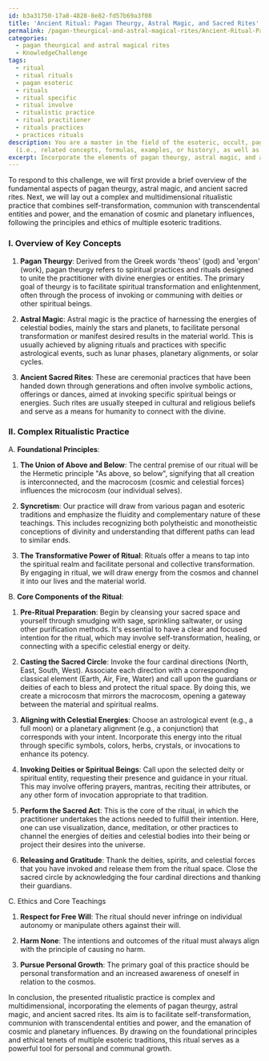 ```yaml
---
id: b3a31750-17a8-4828-8e82-fd57b69a3f08
title: 'Ancient Ritual: Pagan Theurgy, Astral Magic, and Sacred Rites'
permalink: /pagan-theurgical-and-astral-magical-rites/Ancient-Ritual-Pagan-Theurgy-Astral-Magic-and-Sacred-Rites/
categories:
  - pagan theurgical and astral magical rites
  - KnowledgeChallenge
tags:
  - ritual
  - ritual rituals
  - pagan esoteric
  - rituals
  - ritual specific
  - ritual involve
  - ritualistic practice
  - ritual practitioner
  - rituals practices
  - practices rituals
description: You are a master in the field of the esoteric, occult, pagan theurgical and astral magical rites and Education. You are a writer of tests, challenges, books and deep knowledge on pagan theurgical and astral magical rites for initiates and students to gain deep insights and understanding from. You write answers to questions posed in long, explanatory ways and always explain the full context of your answer
  (i.e., related concepts, formulas, examples, or history), as well as the step-by-step thinking process you take to answer the challenges. Be rigorous and thorough, and summarize the key themes, ideas, and conclusions at the end.
excerpt: Incorporate the elements of pagan theurgy, astral magic, and ancient sacred rites into a complex and multidimensional ritualistic practice that combines self-transformation, communion with transcendental entities and power, and the emanation of cosmic and planetary influences; considering the foundational principles, ethics, and core teachings of multiple esoteric traditions.
---
```

To respond to this challenge, we will first provide a brief overview of the fundamental aspects of pagan theurgy, astral magic, and ancient sacred rites. Next, we will lay out a complex and multidimensional ritualistic practice that combines self-transformation, communion with transcendental entities and power, and the emanation of cosmic and planetary influences, following the principles and ethics of multiple esoteric traditions.

### I. Overview of Key Concepts

1. **Pagan Theurgy**: Derived from the Greek words 'theos' (god) and 'ergon' (work), pagan theurgy refers to spiritual practices and rituals designed to unite the practitioner with divine energies or entities. The primary goal of theurgy is to facilitate spiritual transformation and enlightenment, often through the process of invoking or communing with deities or other spiritual beings.

2. **Astral Magic**: Astral magic is the practice of harnessing the energies of celestial bodies, mainly the stars and planets, to facilitate personal transformation or manifest desired results in the material world. This is usually achieved by aligning rituals and practices with specific astrological events, such as lunar phases, planetary alignments, or solar cycles.

3. **Ancient Sacred Rites**: These are ceremonial practices that have been handed down through generations and often involve symbolic actions, offerings or dances, aimed at invoking specific spiritual beings or energies. Such rites are usually steeped in cultural and religious beliefs and serve as a means for humanity to connect with the divine.

### II. Complex Ritualistic Practice

A. **Foundational Principles**:

1. **The Union of Above and Below**: The central premise of our ritual will be the Hermetic principle "As above, so below", signifying that all creation is interconnected, and the macrocosm (cosmic and celestial forces) influences the microcosm (our individual selves).

2. **Syncretism**: Our practice will draw from various pagan and esoteric traditions and emphasize the fluidity and complementary nature of these teachings. This includes recognizing both polytheistic and monotheistic conceptions of divinity and understanding that different paths can lead to similar ends.

3. **The Transformative Power of Ritual**: Rituals offer a means to tap into the spiritual realm and facilitate personal and collective transformation. By engaging in ritual, we will draw energy from the cosmos and channel it into our lives and the material world.

B. **Core Components of the Ritual**:

1. **Pre-Ritual Preparation**: Begin by cleansing your sacred space and yourself through smudging with sage, sprinkling saltwater, or using other purification methods. It's essential to have a clear and focused intention for the ritual, which may involve self-transformation, healing, or connecting with a specific celestial energy or deity.

2. **Casting the Sacred Circle**: Invoke the four cardinal directions (North, East, South, West). Associate each direction with a corresponding classical element (Earth, Air, Fire, Water) and call upon the guardians or deities of each to bless and protect the ritual space. By doing this, we create a microcosm that mirrors the macrocosm, opening a gateway between the material and spiritual realms.

3. **Aligning with Celestial Energies**: Choose an astrological event (e.g., a full moon) or a planetary alignment (e.g., a conjunction) that corresponds with your intent. Incorporate this energy into the ritual through specific symbols, colors, herbs, crystals, or invocations to enhance its potency.

4. **Invoking Deities or Spiritual Beings**: Call upon the selected deity or spiritual entity, requesting their presence and guidance in your ritual. This may involve offering prayers, mantras, reciting their attributes, or any other form of invocation appropriate to that tradition.

5. **Perform the Sacred Act**: This is the core of the ritual, in which the practitioner undertakes the actions needed to fulfill their intention. Here, one can use visualization, dance, meditation, or other practices to channel the energies of deities and celestial bodies into their being or project their desires into the universe.

6. **Releasing and Gratitude**: Thank the deities, spirits, and celestial forces that you have invoked and release them from the ritual space. Close the sacred circle by acknowledging the four cardinal directions and thanking their guardians.

C. Ethics and Core Teachings

1. **Respect for Free Will**: The ritual should never infringe on individual autonomy or manipulate others against their will.

2. **Harm None**: The intentions and outcomes of the ritual must always align with the principle of causing no harm.

3. **Pursue Personal Growth**: The primary goal of this practice should be personal transformation and an increased awareness of oneself in relation to the cosmos.


In conclusion, the presented ritualistic practice is complex and multidimensional, incorporating the elements of pagan theurgy, astral magic, and ancient sacred rites. Its aim is to facilitate self-transformation, communion with transcendental entities and power, and the emanation of cosmic and planetary influences. By drawing on the foundational principles and ethical tenets of multiple esoteric traditions, this ritual serves as a powerful tool for personal and communal growth.
